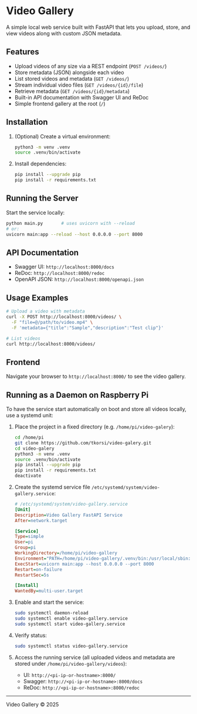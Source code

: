 # Video Gallery

A simple local web service built with FastAPI that lets you upload, store, and view videos along with custom JSON metadata.

## Features
- Upload videos of any size via a REST endpoint (`POST /videos/`)
- Store metadata (JSON) alongside each video
- List stored videos and metadata (`GET /videos/`)
- Stream individual video files (`GET /videos/{id}/file`)
- Retrieve metadata (`GET /videos/{id}/metadata`)
- Built-in API documentation with Swagger UI and ReDoc
- Simple frontend gallery at the root (`/`)

## Installation
1. (Optional) Create a virtual environment:
   ```bash
   python3 -m venv .venv
   source .venv/bin/activate
   ```
2. Install dependencies:
   ```bash
   pip install --upgrade pip
   pip install -r requirements.txt
   ```

## Running the Server
Start the service locally:
```bash
python main.py       # uses uvicorn with --reload
# or:
uvicorn main:app --reload --host 0.0.0.0 --port 8000
```

## API Documentation
- Swagger UI: `http://localhost:8000/docs`
- ReDoc:      `http://localhost:8000/redoc`
- OpenAPI JSON: `http://localhost:8000/openapi.json`

## Usage Examples
```bash
# Upload a video with metadata
curl -X POST http://localhost:8000/videos/ \
  -F "file=@/path/to/video.mp4" \
  -F 'metadata={"title":"Sample","description":"Test clip"}'

# List videos
curl http://localhost:8000/videos/
```

## Frontend
Navigate your browser to `http://localhost:8000/` to see the video gallery.

## Running as a Daemon on Raspberry Pi
To have the service start automatically on boot and store all videos locally, use a systemd unit:

1. Place the project in a fixed directory (e.g. `/home/pi/video-galery`):
   ```bash
   cd /home/pi
   git clone https://github.com/tkorsi/video-galery.git
   cd video-galery
   python3 -m venv .venv
   source .venv/bin/activate
   pip install --upgrade pip
   pip install -r requirements.txt
   deactivate
   ```

2. Create the systemd service file `/etc/systemd/system/video-gallery.service`:
   ```ini
   # /etc/systemd/system/video-gallery.service
   [Unit]
   Description=Video Gallery FastAPI Service
   After=network.target

   [Service]
   Type=simple
   User=pi
   Group=pi
   WorkingDirectory=/home/pi/video-gallery
   Environment="PATH=/home/pi/video-gallery/.venv/bin:/usr/local/sbin:/usr/local/bin:/usr/sbin:/usr/bin"
   ExecStart=uvicorn main:app --host 0.0.0.0 --port 8000
   Restart=on-failure
   RestartSec=5s

   [Install]
   WantedBy=multi-user.target
   ```

3. Enable and start the service:
   ```bash
   sudo systemctl daemon-reload
   sudo systemctl enable video-gallery.service
   sudo systemctl start video-gallery.service
   ```

4. Verify status:
   ```bash
   sudo systemctl status video-gallery.service
   ```

5. Access the running service (all uploaded videos and metadata are stored under `/home/pi/video-gallery/videos`):
   - UI: `http://<pi-ip-or-hostname>:8000/`
   - Swagger: `http://<pi-ip-or-hostname>:8000/docs`
   - ReDoc: `http://<pi-ip-or-hostname>:8000/redoc`

---
Video Gallery © 2025